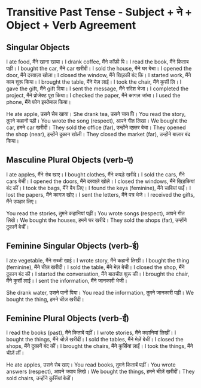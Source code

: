# Transitive Past Tense - Subject + ने + Object + Verb Agreement

## Singular Objects

I ate food, मैंने खाना खाया।
I drank coffee, मैंने कॉफ़ी पि।
I read the book, मैंने किताब पढ़ी।
I bought the car, मैंने car खरीदी।
I sold the house, मैंने घर बेचा।
I opened the door, मैंने दरवाज़ा खोला।
I closed the window, मैंने खिड़की बंद कि।
I started work, मैंने काम शुरू किया।
I brought the table, मैंने मेज़ लाई।
I took the chair, मैंने कुर्सी लि।
I gave the gift, मैंने gift दिया।
I sent the message, मैंने संदेश भेजा।
I completed the project, मैंने प्रोजेक्ट पूरा किया।
I checked the paper, मैंने कागज़ जांचा।
I used the phone, मैंने फोन इस्तेमाल किया।

He ate apple, उसने सेब खाया।
She drank tea, उसने चाय पि।
You read the story, तुमने कहानी पढ़ी।
You wrote the song (respect), आपने गीत लिखा।
We bought the car, हमने car खरीदी।
They sold the office (far), उन्होंने दफ़्तर बेचा।
They opened the shop (near), इन्होंने दुकान खोली।
They closed the market (far), उन्होंने बाज़ार बंद किया।

## Masculine Plural Objects (verb-ए)

I ate apples, मैंने सेब खाए।
I bought clothes, मैंने कपड़े खरीदे।
I sold the cars, मैंने cars बेचीं।
I opened the doors, मैंने दरवाज़े खोले।
I closed the windows, मैंने खिड़कियां बंद कीं।
I took the bags, मैंने बैग लिए।
I found the keys (feminine), मैंने चाबियां पाईं।
I lost the papers, मैंने कागज़ खोए।
I sent the letters, मैंने पत्र भेजे।
I received the gifts, मैंने उपहार लिए।

You read the stories, तुमने कहानियां पढ़ीं।
You wrote songs (respect), आपने गीत लिखे।
We bought the houses, हमने घर खरीदे।
They sold the shops (far), उन्होंने दुकानें बेचीं।

## Feminine Singular Objects (verb-ई)

I ate vegetable, मैंने सब्जी खाई।
I wrote story, मैंने कहानी लिखी।
I bought the thing (feminine), मैंने चीज़ खरीदी।
I sold the table, मैंने मेज़ बेची।
I closed the shop, मैंने दुकान बंद की।
I started the conversation, मैंने बातचीत शुरू की।
I brought the chair, मैंने कुर्सी लाई।
I sent the information, मैंने जानकारी भेजी।

She drank water, उसने पानी पिया।
You read the information, तुमने जानकारी पढ़ी।
We bought the thing, हमने चीज़ खरीदी।

## Feminine Plural Objects (verb-ईं)

I read the books (past), मैंने किताबें पढ़ीं।
I wrote stories, मैंने कहानियां लिखीं।
I bought the things, मैंने चीज़ें खरीदीं।
I sold the tables, मैंने मेज़ें बेचीं।
I closed the shops, मैंने दुकानें बंद कीं।
I brought the chairs, मैंने कुर्सियां लाईं।
I took the things, मैंने चीज़ें लीं।


He ate apples, उसने सेब खाए।
You read books, तुमने किताबें पढ़ीं।
You wrote answers (respect), आपने जवाब लिखे।
We bought the things, हमने चीज़ें खरीदीं।
They sold chairs, उन्होंने कुर्सियां बेचीं।



